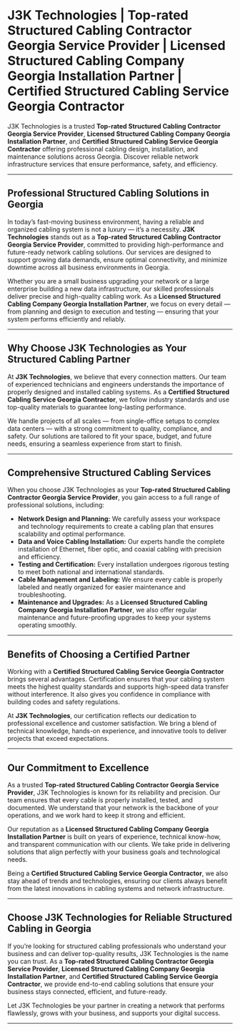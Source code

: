 # J3K Technologies | Top-rated Structured Cabling Contractor Georgia Service Provider | Licensed Structured Cabling Company Georgia Installation Partner | Certified Structured Cabling Service Georgia Contractor
 
J3K Technologies is a trusted **Top-rated Structured Cabling Contractor Georgia Service Provider**, **Licensed Structured Cabling Company Georgia Installation Partner**, and **Certified Structured Cabling Service Georgia Contractor** offering professional cabling design, installation, and maintenance solutions across Georgia. Discover reliable network infrastructure services that ensure performance, safety, and efficiency.

---

## Professional Structured Cabling Solutions in Georgia  

In today’s fast-moving business environment, having a reliable and organized cabling system is not a luxury — it’s a necessity. **J3K Technologies** stands out as a **Top-rated Structured Cabling Contractor Georgia Service Provider**, committed to providing high-performance and future-ready network cabling solutions. Our services are designed to support growing data demands, ensure optimal connectivity, and minimize downtime across all business environments in Georgia.  

Whether you are a small business upgrading your network or a large enterprise building a new data infrastructure, our skilled professionals deliver precise and high-quality cabling work. As a **Licensed Structured Cabling Company Georgia Installation Partner**, we focus on every detail — from planning and design to execution and testing — ensuring that your system performs efficiently and reliably.

---

## Why Choose J3K Technologies as Your Structured Cabling Partner  

At **J3K Technologies**, we believe that every connection matters. Our team of experienced technicians and engineers understands the importance of properly designed and installed cabling systems. As a **Certified Structured Cabling Service Georgia Contractor**, we follow industry standards and use top-quality materials to guarantee long-lasting performance.  

We handle projects of all scales — from single-office setups to complex data centers — with a strong commitment to quality, compliance, and safety. Our solutions are tailored to fit your space, budget, and future needs, ensuring a seamless experience from start to finish.

---

## Comprehensive Structured Cabling Services  

When you choose J3K Technologies as your **Top-rated Structured Cabling Contractor Georgia Service Provider**, you gain access to a full range of professional solutions, including:  

- **Network Design and Planning:** We carefully assess your workspace and technology requirements to create a cabling plan that ensures scalability and optimal performance.  
- **Data and Voice Cabling Installation:** Our experts handle the complete installation of Ethernet, fiber optic, and coaxial cabling with precision and efficiency.  
- **Testing and Certification:** Every installation undergoes rigorous testing to meet both national and international standards.  
- **Cable Management and Labeling:** We ensure every cable is properly labeled and neatly organized for easier maintenance and troubleshooting.  
- **Maintenance and Upgrades:** As a **Licensed Structured Cabling Company Georgia Installation Partner**, we also offer regular maintenance and future-proofing upgrades to keep your systems operating smoothly.  

---

## Benefits of Choosing a Certified Partner  

Working with a **Certified Structured Cabling Service Georgia Contractor** brings several advantages. Certification ensures that your cabling system meets the highest quality standards and supports high-speed data transfer without interference. It also gives you confidence in compliance with building codes and safety regulations.  

At **J3K Technologies**, our certification reflects our dedication to professional excellence and customer satisfaction. We bring a blend of technical knowledge, hands-on experience, and innovative tools to deliver projects that exceed expectations.

---

## Our Commitment to Excellence  

As a trusted **Top-rated Structured Cabling Contractor Georgia Service Provider**, J3K Technologies is known for its reliability and precision. Our team ensures that every cable is properly installed, tested, and documented. We understand that your network is the backbone of your operations, and we work hard to keep it strong and efficient.  

Our reputation as a **Licensed Structured Cabling Company Georgia Installation Partner** is built on years of experience, technical know-how, and transparent communication with our clients. We take pride in delivering solutions that align perfectly with your business goals and technological needs.  

Being a **Certified Structured Cabling Service Georgia Contractor**, we also stay ahead of trends and technologies, ensuring our clients always benefit from the latest innovations in cabling systems and network infrastructure.

---

## Choose J3K Technologies for Reliable Structured Cabling in Georgia  

If you’re looking for structured cabling professionals who understand your business and can deliver top-quality results, J3K Technologies is the name you can trust. As a **Top-rated Structured Cabling Contractor Georgia Service Provider**, **Licensed Structured Cabling Company Georgia Installation Partner**, and **Certified Structured Cabling Service Georgia Contractor**, we provide end-to-end cabling solutions that ensure your business stays connected, efficient, and future-ready.  

Let J3K Technologies be your partner in creating a network that performs flawlessly, grows with your business, and supports your digital success.

---
